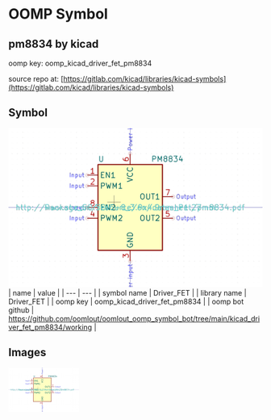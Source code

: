 # OOMP Symbol  
## pm8834  by kicad  
  
oomp key: oomp_kicad_driver_fet_pm8834  
  
source repo at: [https://gitlab.com/kicad/libraries/kicad-symbols](https://gitlab.com/kicad/libraries/kicad-symbols)  
## Symbol  
  
[![working.png](working_600.png)](working.png)  
| name | value | 
| --- | --- | 
| symbol name | Driver_FET | 
| library name | Driver_FET | 
| oomp key | oomp_kicad_driver_fet_pm8834 | 
| oomp bot github | https://github.com/oomlout/oomlout_oomp_symbol_bot/tree/main/kicad_driver_fet_pm8834/working | 
## Images  
  
[![working.png](working_140.png)](working.png)  
